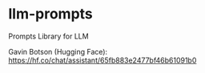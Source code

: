 # llm-prompts
Prompts Library for LLM 

Gavin Botson (Hugging Face): https://hf.co/chat/assistant/65fb883e2477bf46b61091b0
